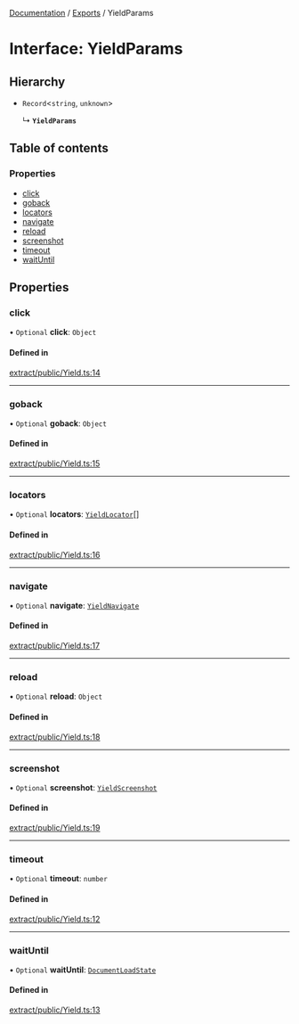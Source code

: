 [Documentation](../README.md) / [Exports](../modules.md) / YieldParams

# Interface: YieldParams

## Hierarchy

- `Record`<`string`, `unknown`\>

  ↳ **`YieldParams`**

## Table of contents

### Properties

- [click](YieldParams.md#click)
- [goback](YieldParams.md#goback)
- [locators](YieldParams.md#locators)
- [navigate](YieldParams.md#navigate)
- [reload](YieldParams.md#reload)
- [screenshot](YieldParams.md#screenshot)
- [timeout](YieldParams.md#timeout)
- [waitUntil](YieldParams.md#waituntil)

## Properties

### click

• `Optional` **click**: `Object`

#### Defined in

[extract/public/Yield.ts:14](https://github.com/dtempx/syphonx-core/blob/20fc1c8/extract/public/Yield.ts#L14)

___

### goback

• `Optional` **goback**: `Object`

#### Defined in

[extract/public/Yield.ts:15](https://github.com/dtempx/syphonx-core/blob/20fc1c8/extract/public/Yield.ts#L15)

___

### locators

• `Optional` **locators**: [`YieldLocator`](YieldLocator.md)[]

#### Defined in

[extract/public/Yield.ts:16](https://github.com/dtempx/syphonx-core/blob/20fc1c8/extract/public/Yield.ts#L16)

___

### navigate

• `Optional` **navigate**: [`YieldNavigate`](YieldNavigate.md)

#### Defined in

[extract/public/Yield.ts:17](https://github.com/dtempx/syphonx-core/blob/20fc1c8/extract/public/Yield.ts#L17)

___

### reload

• `Optional` **reload**: `Object`

#### Defined in

[extract/public/Yield.ts:18](https://github.com/dtempx/syphonx-core/blob/20fc1c8/extract/public/Yield.ts#L18)

___

### screenshot

• `Optional` **screenshot**: [`YieldScreenshot`](YieldScreenshot.md)

#### Defined in

[extract/public/Yield.ts:19](https://github.com/dtempx/syphonx-core/blob/20fc1c8/extract/public/Yield.ts#L19)

___

### timeout

• `Optional` **timeout**: `number`

#### Defined in

[extract/public/Yield.ts:12](https://github.com/dtempx/syphonx-core/blob/20fc1c8/extract/public/Yield.ts#L12)

___

### waitUntil

• `Optional` **waitUntil**: [`DocumentLoadState`](../modules.md#documentloadstate)

#### Defined in

[extract/public/Yield.ts:13](https://github.com/dtempx/syphonx-core/blob/20fc1c8/extract/public/Yield.ts#L13)

